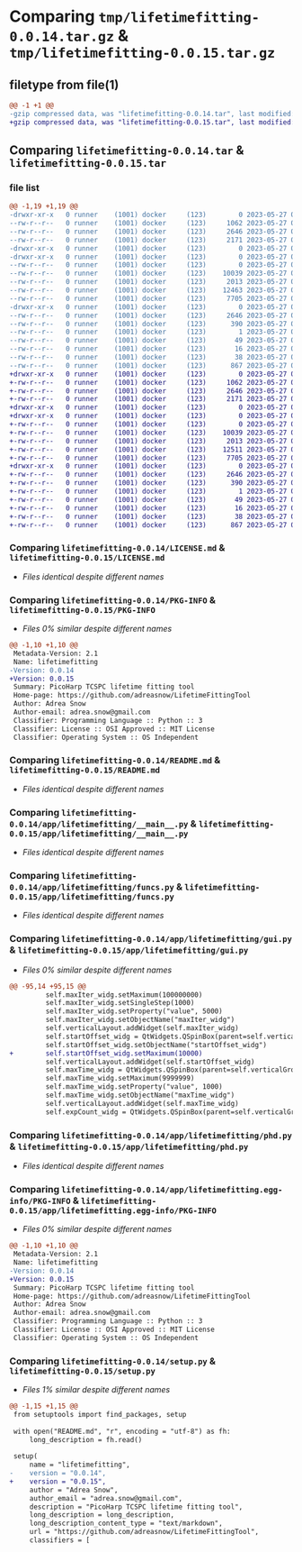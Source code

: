 # Comparing `tmp/lifetimefitting-0.0.14.tar.gz` & `tmp/lifetimefitting-0.0.15.tar.gz`

## filetype from file(1)

```diff
@@ -1 +1 @@
-gzip compressed data, was "lifetimefitting-0.0.14.tar", last modified: Sat May 27 02:04:58 2023, max compression
+gzip compressed data, was "lifetimefitting-0.0.15.tar", last modified: Sat May 27 02:11:02 2023, max compression
```

## Comparing `lifetimefitting-0.0.14.tar` & `lifetimefitting-0.0.15.tar`

### file list

```diff
@@ -1,19 +1,19 @@
-drwxr-xr-x   0 runner    (1001) docker     (123)        0 2023-05-27 02:04:58.220316 lifetimefitting-0.0.14/
--rw-r--r--   0 runner    (1001) docker     (123)     1062 2023-05-27 02:04:45.000000 lifetimefitting-0.0.14/LICENSE.md
--rw-r--r--   0 runner    (1001) docker     (123)     2646 2023-05-27 02:04:58.216316 lifetimefitting-0.0.14/PKG-INFO
--rw-r--r--   0 runner    (1001) docker     (123)     2171 2023-05-27 02:04:45.000000 lifetimefitting-0.0.14/README.md
-drwxr-xr-x   0 runner    (1001) docker     (123)        0 2023-05-27 02:04:58.216316 lifetimefitting-0.0.14/app/
-drwxr-xr-x   0 runner    (1001) docker     (123)        0 2023-05-27 02:04:58.216316 lifetimefitting-0.0.14/app/lifetimefitting/
--rw-r--r--   0 runner    (1001) docker     (123)        0 2023-05-27 02:04:45.000000 lifetimefitting-0.0.14/app/lifetimefitting/__init__.py
--rw-r--r--   0 runner    (1001) docker     (123)    10039 2023-05-27 02:04:45.000000 lifetimefitting-0.0.14/app/lifetimefitting/__main__.py
--rw-r--r--   0 runner    (1001) docker     (123)     2013 2023-05-27 02:04:45.000000 lifetimefitting-0.0.14/app/lifetimefitting/funcs.py
--rw-r--r--   0 runner    (1001) docker     (123)    12463 2023-05-27 02:04:45.000000 lifetimefitting-0.0.14/app/lifetimefitting/gui.py
--rw-r--r--   0 runner    (1001) docker     (123)     7705 2023-05-27 02:04:45.000000 lifetimefitting-0.0.14/app/lifetimefitting/phd.py
-drwxr-xr-x   0 runner    (1001) docker     (123)        0 2023-05-27 02:04:58.216316 lifetimefitting-0.0.14/app/lifetimefitting.egg-info/
--rw-r--r--   0 runner    (1001) docker     (123)     2646 2023-05-27 02:04:58.000000 lifetimefitting-0.0.14/app/lifetimefitting.egg-info/PKG-INFO
--rw-r--r--   0 runner    (1001) docker     (123)      390 2023-05-27 02:04:58.000000 lifetimefitting-0.0.14/app/lifetimefitting.egg-info/SOURCES.txt
--rw-r--r--   0 runner    (1001) docker     (123)        1 2023-05-27 02:04:58.000000 lifetimefitting-0.0.14/app/lifetimefitting.egg-info/dependency_links.txt
--rw-r--r--   0 runner    (1001) docker     (123)       49 2023-05-27 02:04:58.000000 lifetimefitting-0.0.14/app/lifetimefitting.egg-info/requires.txt
--rw-r--r--   0 runner    (1001) docker     (123)       16 2023-05-27 02:04:58.000000 lifetimefitting-0.0.14/app/lifetimefitting.egg-info/top_level.txt
--rw-r--r--   0 runner    (1001) docker     (123)       38 2023-05-27 02:04:58.220316 lifetimefitting-0.0.14/setup.cfg
--rw-r--r--   0 runner    (1001) docker     (123)      867 2023-05-27 02:04:45.000000 lifetimefitting-0.0.14/setup.py
+drwxr-xr-x   0 runner    (1001) docker     (123)        0 2023-05-27 02:11:02.434800 lifetimefitting-0.0.15/
+-rw-r--r--   0 runner    (1001) docker     (123)     1062 2023-05-27 02:10:47.000000 lifetimefitting-0.0.15/LICENSE.md
+-rw-r--r--   0 runner    (1001) docker     (123)     2646 2023-05-27 02:11:02.434800 lifetimefitting-0.0.15/PKG-INFO
+-rw-r--r--   0 runner    (1001) docker     (123)     2171 2023-05-27 02:10:47.000000 lifetimefitting-0.0.15/README.md
+drwxr-xr-x   0 runner    (1001) docker     (123)        0 2023-05-27 02:11:02.430800 lifetimefitting-0.0.15/app/
+drwxr-xr-x   0 runner    (1001) docker     (123)        0 2023-05-27 02:11:02.434800 lifetimefitting-0.0.15/app/lifetimefitting/
+-rw-r--r--   0 runner    (1001) docker     (123)        0 2023-05-27 02:10:47.000000 lifetimefitting-0.0.15/app/lifetimefitting/__init__.py
+-rw-r--r--   0 runner    (1001) docker     (123)    10039 2023-05-27 02:10:47.000000 lifetimefitting-0.0.15/app/lifetimefitting/__main__.py
+-rw-r--r--   0 runner    (1001) docker     (123)     2013 2023-05-27 02:10:47.000000 lifetimefitting-0.0.15/app/lifetimefitting/funcs.py
+-rw-r--r--   0 runner    (1001) docker     (123)    12511 2023-05-27 02:10:47.000000 lifetimefitting-0.0.15/app/lifetimefitting/gui.py
+-rw-r--r--   0 runner    (1001) docker     (123)     7705 2023-05-27 02:10:47.000000 lifetimefitting-0.0.15/app/lifetimefitting/phd.py
+drwxr-xr-x   0 runner    (1001) docker     (123)        0 2023-05-27 02:11:02.434800 lifetimefitting-0.0.15/app/lifetimefitting.egg-info/
+-rw-r--r--   0 runner    (1001) docker     (123)     2646 2023-05-27 02:11:02.000000 lifetimefitting-0.0.15/app/lifetimefitting.egg-info/PKG-INFO
+-rw-r--r--   0 runner    (1001) docker     (123)      390 2023-05-27 02:11:02.000000 lifetimefitting-0.0.15/app/lifetimefitting.egg-info/SOURCES.txt
+-rw-r--r--   0 runner    (1001) docker     (123)        1 2023-05-27 02:11:02.000000 lifetimefitting-0.0.15/app/lifetimefitting.egg-info/dependency_links.txt
+-rw-r--r--   0 runner    (1001) docker     (123)       49 2023-05-27 02:11:02.000000 lifetimefitting-0.0.15/app/lifetimefitting.egg-info/requires.txt
+-rw-r--r--   0 runner    (1001) docker     (123)       16 2023-05-27 02:11:02.000000 lifetimefitting-0.0.15/app/lifetimefitting.egg-info/top_level.txt
+-rw-r--r--   0 runner    (1001) docker     (123)       38 2023-05-27 02:11:02.434800 lifetimefitting-0.0.15/setup.cfg
+-rw-r--r--   0 runner    (1001) docker     (123)      867 2023-05-27 02:10:47.000000 lifetimefitting-0.0.15/setup.py
```

### Comparing `lifetimefitting-0.0.14/LICENSE.md` & `lifetimefitting-0.0.15/LICENSE.md`

 * *Files identical despite different names*

### Comparing `lifetimefitting-0.0.14/PKG-INFO` & `lifetimefitting-0.0.15/PKG-INFO`

 * *Files 0% similar despite different names*

```diff
@@ -1,10 +1,10 @@
 Metadata-Version: 2.1
 Name: lifetimefitting
-Version: 0.0.14
+Version: 0.0.15
 Summary: PicoHarp TCSPC lifetime fitting tool
 Home-page: https://github.com/adreasnow/LifetimeFittingTool
 Author: Adrea Snow
 Author-email: adrea.snow@gmail.com
 Classifier: Programming Language :: Python :: 3
 Classifier: License :: OSI Approved :: MIT License
 Classifier: Operating System :: OS Independent
```

### Comparing `lifetimefitting-0.0.14/README.md` & `lifetimefitting-0.0.15/README.md`

 * *Files identical despite different names*

### Comparing `lifetimefitting-0.0.14/app/lifetimefitting/__main__.py` & `lifetimefitting-0.0.15/app/lifetimefitting/__main__.py`

 * *Files identical despite different names*

### Comparing `lifetimefitting-0.0.14/app/lifetimefitting/funcs.py` & `lifetimefitting-0.0.15/app/lifetimefitting/funcs.py`

 * *Files identical despite different names*

### Comparing `lifetimefitting-0.0.14/app/lifetimefitting/gui.py` & `lifetimefitting-0.0.15/app/lifetimefitting/gui.py`

 * *Files 0% similar despite different names*

```diff
@@ -95,14 +95,15 @@
         self.maxIter_widg.setMaximum(100000000)
         self.maxIter_widg.setSingleStep(1000)
         self.maxIter_widg.setProperty("value", 5000)
         self.maxIter_widg.setObjectName("maxIter_widg")
         self.verticalLayout.addWidget(self.maxIter_widg)
         self.startOffset_widg = QtWidgets.QSpinBox(parent=self.verticalGroupBox)
         self.startOffset_widg.setObjectName("startOffset_widg")
+        self.startOffset_widg.setMaximum(10000)
         self.verticalLayout.addWidget(self.startOffset_widg)
         self.maxTime_widg = QtWidgets.QSpinBox(parent=self.verticalGroupBox)
         self.maxTime_widg.setMaximum(9999999)
         self.maxTime_widg.setProperty("value", 1000)
         self.maxTime_widg.setObjectName("maxTime_widg")
         self.verticalLayout.addWidget(self.maxTime_widg)
         self.expCount_widg = QtWidgets.QSpinBox(parent=self.verticalGroupBox)
```

### Comparing `lifetimefitting-0.0.14/app/lifetimefitting/phd.py` & `lifetimefitting-0.0.15/app/lifetimefitting/phd.py`

 * *Files identical despite different names*

### Comparing `lifetimefitting-0.0.14/app/lifetimefitting.egg-info/PKG-INFO` & `lifetimefitting-0.0.15/app/lifetimefitting.egg-info/PKG-INFO`

 * *Files 0% similar despite different names*

```diff
@@ -1,10 +1,10 @@
 Metadata-Version: 2.1
 Name: lifetimefitting
-Version: 0.0.14
+Version: 0.0.15
 Summary: PicoHarp TCSPC lifetime fitting tool
 Home-page: https://github.com/adreasnow/LifetimeFittingTool
 Author: Adrea Snow
 Author-email: adrea.snow@gmail.com
 Classifier: Programming Language :: Python :: 3
 Classifier: License :: OSI Approved :: MIT License
 Classifier: Operating System :: OS Independent
```

### Comparing `lifetimefitting-0.0.14/setup.py` & `lifetimefitting-0.0.15/setup.py`

 * *Files 1% similar despite different names*

```diff
@@ -1,15 +1,15 @@
 from setuptools import find_packages, setup
 
 with open("README.md", "r", encoding = "utf-8") as fh:
     long_description = fh.read()
 
 setup(
     name = "lifetimefitting",
-    version = "0.0.14",
+    version = "0.0.15",
     author = "Adrea Snow",
     author_email = "adrea.snow@gmail.com",
     description = "PicoHarp TCSPC lifetime fitting tool",
     long_description = long_description,
     long_description_content_type = "text/markdown",
     url = "https://github.com/adreasnow/LifetimeFittingTool",
     classifiers = [
```

